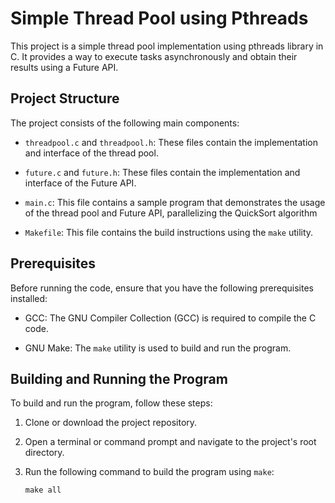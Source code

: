 # Simple Thread Pool using Pthreads

This project is a simple thread pool implementation using pthreads library in C. It provides a way to execute tasks asynchronously and obtain their results using a Future API.

## Project Structure

The project consists of the following main components:

- `threadpool.c` and `threadpool.h`: These files contain the implementation and interface of the thread pool.

- `future.c` and `future.h`: These files contain the implementation and interface of the Future API.

- `main.c`: This file contains a sample program that demonstrates the usage of the thread pool and Future API, parallelizing the QuickSort algorithm

- `Makefile`: This file contains the build instructions using the `make` utility.

## Prerequisites

Before running the code, ensure that you have the following prerequisites installed:

- GCC: The GNU Compiler Collection (GCC) is required to compile the C code.

- GNU Make: The `make` utility is used to build and run the program.

## Building and Running the Program

To build and run the program, follow these steps:

1. Clone or download the project repository.

2. Open a terminal or command prompt and navigate to the project's root directory.

3. Run the following command to build the program using `make`:

   ```shell
   make all
   ```
